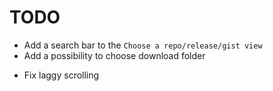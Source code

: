 TODO
====

+ Add a search bar to the `Choose a repo/release/gist view`
+ Add a possibility to choose download folder

* Fix laggy scrolling
